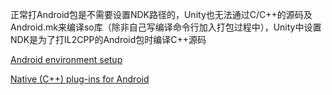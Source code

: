 正常打Android包是不需要设置NDK路径的，Unity也无法通过C/C++的源码及Android.mk来编译so库（除非自己写编译命令行加入打包过程中），Unity中设置NDK是为了打IL2CPP的Android包时编译C++源码



[Android environment setup](https://docs.unity3d.com/Manual/android-sdksetup.html)

[Native (C++) plug-ins for Android](https://docs.unity3d.com/Manual/AndroidNativePlugins.html)